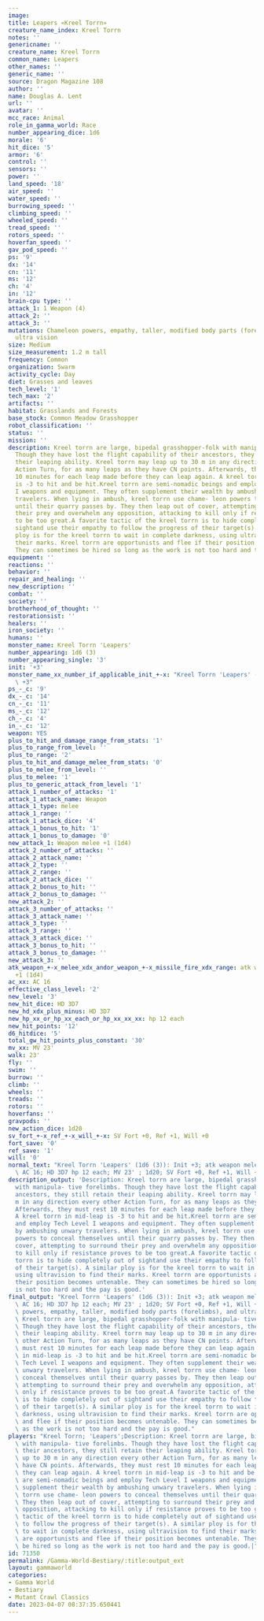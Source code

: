 ```yaml
---
image: 
title: Leapers «Kreel Torrn»
creature_name_index: Kreel Torrn
notes: ''
genericname: ''
creature_name: Kreel Torrn
common_name: Leapers
other_names: ''
generic_name: ''
source: Dragon Magazine 108
author: ''
name: Douglas A. Lent
url: ''
avatar: ''
mcc_race: Animal
role_in_gamma_world: Race
number_appearing_dice: 1d6
morale: '6'
hit_dice: '5'
armor: '6'
control: ''
sensors: ''
power: ''
land_speed: '18'
air_speed: ''
water_speed: ''
burrowing_speed: ''
climbing_speed: ''
wheeled_speed: ''
tread_speed: ''
rotors_speed: ''
hoverfan_speed: ''
gav_pod_speed: ''
ps: '9'
dx: '14'
cn: '11'
ms: '12'
ch: '4'
in: '12'
brain-cpu type: ''
attack_1: 1 Weapon (4)
attack_2: ''
attack_3: ''
mutations: Chameleon powers, empathy, taller, modified body parts (forelimbs), and
  ultra vision
size: Medium
size_measurement: 1.2 m tall
frequency: Common
organization: Swarm
activity_cycle: Day
diet: Grasses and leaves
tech_level: '1'
tech_max: '2'
artifacts: ''
habitat: Grasslands and Forests
base_stock: Common Meadow Grasshopper
robot_classification: ''
status: ''
mission: ''
description: Kreel torrn are large, bipedal grasshopper-folk with manipula- tive forelimbs.
  Though they have lost the flight capability of their ancestors, they still retain
  their leaping ability. Kreel torrn may leap up to 30 m in any direction every other
  Action Turn, for as many leaps as they have CN points. Afterwards, they must rest
  10 minutes for each leap made before they can leap again. A kreel torrn in mid-leap
  is -3 to hit and be hit.Kreel torrn are semi-nomadic beings and employ Tech Level
  I weapons and equipment. They often supplement their wealth by ambushing unwary
  travelers. When lying in ambush, kreel torrn use chame- leon powers to conceal themselves
  until their quarry passes by. They then leap out of cover, attempting to surround
  their prey and overwhelm any opposition, attacking to kill only if resistance proves
  to be too great.A favorite tactic of the kreel torrn is to hide completely out of
  sightand use their empathy to follow the progress of their target(s). A similar
  ploy is for the kreel torrn to wait in complete darkness, using ultravision to find
  their marks. Kreel torrn are opportunists and flee if their position becomes untenable.
  They can sometimes be hired so long as the work is not too hard and the pay is good.
equipment: ''
reactions: ''
behavior: ''
repair_and_healing: ''
new_description: ''
combat: ''
society: ''
brotherhood_of_thought: ''
restorationsist: ''
healers: ''
iron_society: ''
humans: ''
monster_name: Kreel Torrn 'Leapers'
number_appearing: 1d6 (3)
number_appearing_single: '3'
init: '+3'
monster_name_xx_number_if_applicable_init_+-x: "Kreel Torrn 'Leapers' (1d6 (3)): Init\
  \ +3"
ps_-_c: '9'
dx_-_c: '14'
cn_-_c: '11'
ms_-_c: '12'
ch_-_c: '4'
in_-_c: '12'
weapon: YES
plus_to_hit_and_damage_range_from_stats: '1'
plus_to_range_from_level: ''
plus_to_range: '2'
plus_to_hit_and_damage_melee_from_stats: '0'
plus_to_melee_from_level: ''
plus_to_melee: '1'
plus_to_generic_attack_from_level: '1'
attack_1_number_of_attacks: '1'
attack_1_attack_name: Weapon
attack_1_type: melee
attack_1_range: ''
attack_1_attack_dice: '4'
attack_1_bonus_to_hit: '1'
attack_1_bonus_to_damage: '0'
new_attack_1: Weapon melee +1 (1d4)
attack_2_number_of_attacks: ''
attack_2_attack_name: ''
attack_2_type: ''
attack_2_range: ''
attack_2_attack_dice: ''
attack_2_bonus_to_hit: ''
attack_2_bonus_to_damage: ''
new_attack_2: ''
attack_3_number_of_attacks: ''
attack_3_attack_name: ''
attack_3_type: ''
attack_3_range: ''
attack_3_attack_dice: ''
attack_3_bonus_to_hit: ''
attack_3_bonus_to_damage: ''
new_attack_3: ''
atk_weapon_+-x_melee_xdx_andor_weapon_+-x_missile_fire_xdx_range: atk weapon melee
  +1 (1d4)
ac_xx: AC 16
effective_class_level: '2'
new_level: '3'
new_hit_dice: HD 3D7
new_hd_xdx_plus_minus: HD 3D7
new_hp_xx_or_hp_xx_each_or_hp_xx_xx_xx: hp 12 each
new_hit_points: '12'
d6_hitdice: '5'
total_gw_hit_points_plus_constant: '30'
mv_xx: MV 23'
walk: 23'
fly: ''
swim: ''
burrow: ''
climb: ''
wheels: ''
treads: ''
rotors: ''
hoverfans: ''
gravpods: ''
new_action_dice: 1d20
sv_fort_+-x_ref_+-x_will_+-x: SV Fort +0, Ref +1, Will +0
fort_save: '0'
ref_save: '1'
will: '0'
normal_text: "Kreel Torrn 'Leapers' (1d6 (3)): Init +3; atk weapon melee +1 (1d4);\
  \ AC 16; HD 3D7 hp 12 each; MV 23' ; 1d20; SV Fort +0, Ref +1, Will +0"
description_output: 'Description: Kreel torrn are large, bipedal grasshopper-folk
  with manipula- tive forelimbs. Though they have lost the flight capability of their
  ancestors, they still retain their leaping ability. Kreel torrn may leap up to 30
  m in any direction every other Action Turn, for as many leaps as they have CN points.
  Afterwards, they must rest 10 minutes for each leap made before they can leap again.
  A kreel torrn in mid-leap is -3 to hit and be hit.Kreel torrn are semi-nomadic beings
  and employ Tech Level I weapons and equipment. They often supplement their wealth
  by ambushing unwary travelers. When lying in ambush, kreel torrn use chame- leon
  powers to conceal themselves until their quarry passes by. They then leap out of
  cover, attempting to surround their prey and overwhelm any opposition, attacking
  to kill only if resistance proves to be too great.A favorite tactic of the kreel
  torrn is to hide completely out of sightand use their empathy to follow the progress
  of their target(s). A similar ploy is for the kreel torrn to wait in complete darkness,
  using ultravision to find their marks. Kreel torrn are opportunists and flee if
  their position becomes untenable. They can sometimes be hired so long as the work
  is not too hard and the pay is good.'
final_output: "Kreel Torrn 'Leapers' (1d6 (3)): Init +3; atk weapon melee +1 (1d4);\
  \ AC 16; HD 3D7 hp 12 each; MV 23' ; 1d20; SV Fort +0, Ref +1, Will +0Chameleon\
  \ powers, empathy, taller, modified body parts (forelimbs), and ultra visionDescription:\
  \ Kreel torrn are large, bipedal grasshopper-folk with manipula- tive forelimbs.\
  \ Though they have lost the flight capability of their ancestors, they still retain\
  \ their leaping ability. Kreel torrn may leap up to 30 m in any direction every\
  \ other Action Turn, for as many leaps as they have CN points. Afterwards, they\
  \ must rest 10 minutes for each leap made before they can leap again. A kreel torrn\
  \ in mid-leap is -3 to hit and be hit.Kreel torrn are semi-nomadic beings and employ\
  \ Tech Level I weapons and equipment. They often supplement their wealth by ambushing\
  \ unwary travelers. When lying in ambush, kreel torrn use chame- leon powers to\
  \ conceal themselves until their quarry passes by. They then leap out of cover,\
  \ attempting to surround their prey and overwhelm any opposition, attacking to kill\
  \ only if resistance proves to be too great.A favorite tactic of the kreel torrn\
  \ is to hide completely out of sightand use their empathy to follow the progress\
  \ of their target(s). A similar ploy is for the kreel torrn to wait in complete\
  \ darkness, using ultravision to find their marks. Kreel torrn are opportunists\
  \ and flee if their position becomes untenable. They can sometimes be hired so long\
  \ as the work is not too hard and the pay is good."
players: "Kreel Torrn; 'Leapers';Description: Kreel torrn are large, bipedal grasshopper-folk\
  \ with manipula- tive forelimbs. Though they have lost the flight capability of\
  \ their ancestors, they still retain their leaping ability. Kreel torrn may leap\
  \ up to 30 m in any direction every other Action Turn, for as many leaps as they\
  \ have CN points. Afterwards, they must rest 10 minutes for each leap made before\
  \ they can leap again. A kreel torrn in mid-leap is -3 to hit and be hit.Kreel torrn\
  \ are semi-nomadic beings and employ Tech Level I weapons and equipment. They often\
  \ supplement their wealth by ambushing unwary travelers. When lying in ambush, kreel\
  \ torrn use chame- leon powers to conceal themselves until their quarry passes by.\
  \ They then leap out of cover, attempting to surround their prey and overwhelm any\
  \ opposition, attacking to kill only if resistance proves to be too great.A favorite\
  \ tactic of the kreel torrn is to hide completely out of sightand use their empathy\
  \ to follow the progress of their target(s). A similar ploy is for the kreel torrn\
  \ to wait in complete darkness, using ultravision to find their marks. Kreel torrn\
  \ are opportunists and flee if their position becomes untenable. They can sometimes\
  \ be hired so long as the work is not too hard and the pay is good.|"
id: 71350
permalink: /Gamma-World-Bestiary/:title:output_ext
layout: gammaworld
categories:
- Gamma World
- Bestiary
- Mutant Crawl Classics
date: 2023-04-07 08:37:35.650441
---
```

